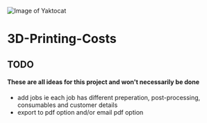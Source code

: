 ![Image of Yaktocat](https://octodex.github.com/images/yaktocat.png)
# 3D-Printing-Costs

## TODO
#### These are all ideas for this project and won't necessarily be done
 - add jobs ie each job has different preperation, post-processing, consumables and customer details
 - export to pdf option and/or email pdf option

